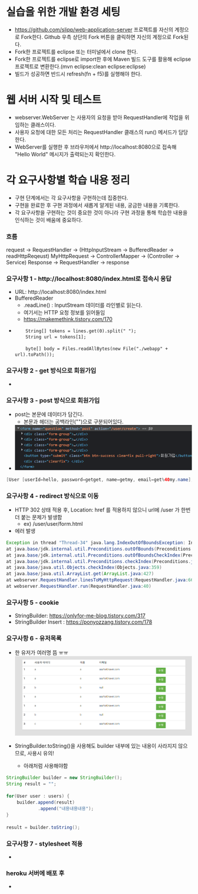 # 실습을 위한 개발 환경 세팅
* https://github.com/slipp/web-application-server 프로젝트를 자신의 계정으로 Fork한다. Github 우측 상단의 Fork 버튼을 클릭하면 자신의 계정으로 Fork된다.
* Fork한 프로젝트를 eclipse 또는 터미널에서 clone 한다.
* Fork한 프로젝트를 eclipse로 import한 후에 Maven 빌드 도구를 활용해 eclipse 프로젝트로 변환한다.(mvn eclipse:clean eclipse:eclipse)
* 빌드가 성공하면 반드시 refresh(fn + f5)를 실행해야 한다.

# 웹 서버 시작 및 테스트
* webserver.WebServer 는 사용자의 요청을 받아 RequestHandler에 작업을 위임하는 클래스이다.
* 사용자 요청에 대한 모든 처리는 RequestHandler 클래스의 run() 메서드가 담당한다.
* WebServer를 실행한 후 브라우저에서 http://localhost:8080으로 접속해 "Hello World" 메시지가 출력되는지 확인한다.

# 각 요구사항별 학습 내용 정리
* 구현 단계에서는 각 요구사항을 구현하는데 집중한다. 
* 구현을 완료한 후 구현 과정에서 새롭게 알게된 내용, 궁금한 내용을 기록한다.
* 각 요구사항을 구현하는 것이 중요한 것이 아니라 구현 과정을 통해 학습한 내용을 인식하는 것이 배움에 중요하다. 


### 흐름
request -> RequestHandler -> (HttpInputStream -> BufferedReader -> readHttpReqeust) MyHttpRequest -> ControllerMapper -> (Controller -> Service) Response -> RequestHandler -> response  


### 요구사항 1 - http://localhost:8080/index.html로 접속시 응답
* URL: http://localhost:8080/index.html
* BufferedReader
  * .readLine() : InputStream 데이터를 라인별로 읽는다.
  * 여기서는 HTTP 요청 정보를 읽어들임
  * https://makemethink.tistory.com/170
*
          String[] tokens = lines.get(0).split(" ");
          String url = tokens[1];

          byte[] body = Files.readAllBytes(new File("./webapp" + url).toPath());

### 요구사항 2 - get 방식으로 회원가입
* 

### 요구사항 3 - post 방식으로 회원가입
* post는 본문에 데이터가 담긴다.
  * 본문과 헤더는 공백라인("")으로 구분되어있다.
* ![img.png](img.png)
```java
[User [userId=hello, password=getget, name=getmy, email=get%40my.name], User [userId=asdf, password=null, name=%ED%98%84%EC%8B%9D%EB%B3%B4%EC%9D%B4, email=asdfasdf%40naver.com]]
```

### 요구사항 4 - redirect 방식으로 이동
* HTTP 302 상태 적용 후, Location: href 를 적용하지 않으니 url에 /user 가 한번 더 붙는 문제가 발생함
  * ex) /user/user/form.html
* 에러 발생
```java
Exception in thread "Thread-34" java.lang.IndexOutOfBoundsException: Index 0 out of bounds for length 0
at java.base/jdk.internal.util.Preconditions.outOfBounds(Preconditions.java:64)
at java.base/jdk.internal.util.Preconditions.outOfBoundsCheckIndex(Preconditions.java:70)
at java.base/jdk.internal.util.Preconditions.checkIndex(Preconditions.java:266)
at java.base/java.util.Objects.checkIndex(Objects.java:359)
at java.base/java.util.ArrayList.get(ArrayList.java:427)
at webserver.RequestHandler.linesToMyHttpRequest(RequestHandler.java:66)
at webserver.RequestHandler.run(RequestHandler.java:40)
```


### 요구사항 5 - cookie
* StringBuilder: https://onlyfor-me-blog.tistory.com/317
* StringBuilder Insert : https://ponyozzang.tistory.com/178

### 요구사항 6 - 유저목록
- 한 유저가 여러명 뜸 ㅠㅠ
![img_1.png](img_1.png)

- StringBuilder.toString()을 사용해도 builder 내부에 있는 내용이 사라지지 않으므로, 사용시 유의!
  - 아래처럼 사용해야함
```java
StringBuilder builder = new StringBuilder();
String result = "";

for(User user : users) {
    builder.append(result)
            .append("내용내용내용");
}

result = builder.toString();
```

### 요구사항 7 - stylesheet 적용
* 

### heroku 서버에 배포 후
* 